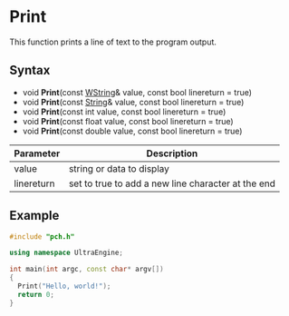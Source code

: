 # Print

This function prints a line of text to the program output.

## Syntax

- void **Print**(const [WString](WString.md)& value, const bool linereturn = true)
- void **Print**(const [String](String.md)& value, const bool linereturn = true)
- void **Print**(const int value, const bool linereturn = true)
- void **Print**(const float value, const bool linereturn = true)
- void **Print**(const double value, const bool linereturn = true)

| Parameter | Description |
|---|---|
| value | string or data to display |
| linereturn | set to true to add a new line character at the end |

## Example

```c++
#include "pch.h"

using namespace UltraEngine;

int main(int argc, const char* argv[])
{
  Print("Hello, world!");
  return 0;
}
```
